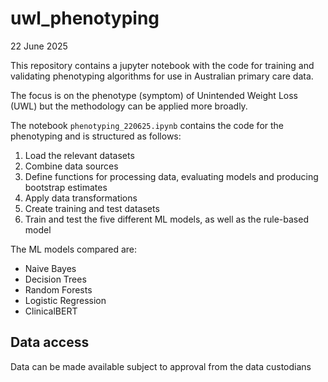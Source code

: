 # uwl_phenotyping

22 June 2025

This repository contains a jupyter notebook with the code for training and validating phenotyping algorithms for use in Australian primary care data.

The focus is on the phenotype (symptom) of Unintended Weight Loss (UWL) but the methodology can be applied more broadly.

The notebook `phenotyping_220625.ipynb` contains the code for the phenotyping and is structured as follows:

1) Load the relevant datasets
2) Combine data sources
3) Define functions for processing data, evaluating models and producing bootstrap estimates
4) Apply data transformations
5) Create training and test datasets
6) Train and test the five different ML models, as well as the rule-based model

The ML models compared are:

- Naive Bayes
- Decision Trees
- Random Forests
- Logistic Regression
- ClinicalBERT

## Data access
Data can be made available subject to approval from the data custodians